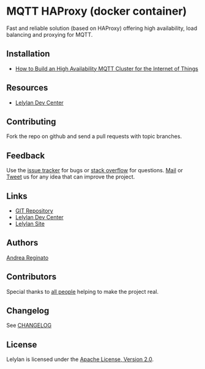 # MQTT HAProxy (docker container)

Fast and reliable solution (based on HAProxy) offering high availability, load balancing and proxying for MQTT.

## Installation

* [How to Build an High Availability MQTT Cluster for the Internet of Things](https://medium.com/@lelylan/how-to-build-an-high-availability-mqtt-cluster-for-the-internet-of-things-8011a06bd000#.vc1pdedpm)

## Resources

* [Lelylan Dev Center](http://dev.lelylan.com)


## Contributing

Fork the repo on github and send a pull requests with topic branches.


## Feedback

Use the [issue tracker](http://github.com/lelylan/haproxy-mqtt/issues) for bugs or [stack overflow](http://stackoverflow.com/questions/tagged/lelylan) for questions.
[Mail](mailto:dev@lelylan.com) or [Tweet](http://twitter.com/lelylan) us for any idea that can improve the project.


## Links

* [GIT Repository](http://github.com/lelylan/haproxy-mqtt)
* [Lelylan Dev Center](http://dev.lelylan.com)
* [Lelylan Site](http://lelylan.com)


## Authors

[Andrea Reginato](https://www.linkedin.com/in/andreareginato)


## Contributors

Special thanks to [all people](https://github.com/lelylan/haproxy-mqtt/graphs/contributors) helping to make the project real.


## Changelog

See [CHANGELOG](https://github.com/lelylan/haproxy-mqtt/blob/master/CHANGELOG.md)


## License

Lelylan is licensed under the [Apache License, Version 2.0](http://www.apache.org/licenses/LICENSE-2.0).
